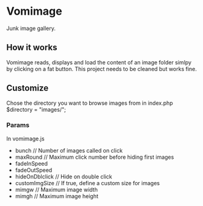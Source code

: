 # Vomimage

Junk image gallery.

## How it works
Vomimage reads, displays and load the content of an image folder simlpy by clicking on a fat button. This project needs to be cleaned but works fine.

## Customize
Chose the directory you want to browse images from in index.php
    $directory = "images/";

### Params
In vomimage.js

- bunch // Number of images called on click
- maxRound // Maximum click number before hiding first images
- fadeInSpeed
- fadeOutSpeed
- hideOnDblclick // Hide on double click
- customImgSize // If true, define a custom size for images
 - mimgw // Maximum image width 
 - mimgh // Maximum image height
